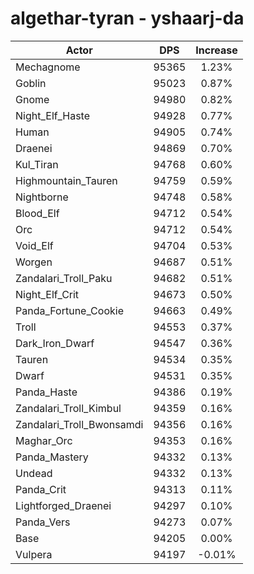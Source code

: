 # algethar-tyran - yshaarj-da
| Actor | DPS | Increase |
|---|:---:|:---:|
|Mechagnome|95365|1.23%|
|Goblin|95023|0.87%|
|Gnome|94980|0.82%|
|Night_Elf_Haste|94928|0.77%|
|Human|94905|0.74%|
|Draenei|94869|0.70%|
|Kul_Tiran|94768|0.60%|
|Highmountain_Tauren|94759|0.59%|
|Nightborne|94748|0.58%|
|Blood_Elf|94712|0.54%|
|Orc|94712|0.54%|
|Void_Elf|94704|0.53%|
|Worgen|94687|0.51%|
|Zandalari_Troll_Paku|94682|0.51%|
|Night_Elf_Crit|94673|0.50%|
|Panda_Fortune_Cookie|94663|0.49%|
|Troll|94553|0.37%|
|Dark_Iron_Dwarf|94547|0.36%|
|Tauren|94534|0.35%|
|Dwarf|94531|0.35%|
|Panda_Haste|94386|0.19%|
|Zandalari_Troll_Kimbul|94359|0.16%|
|Zandalari_Troll_Bwonsamdi|94356|0.16%|
|Maghar_Orc|94353|0.16%|
|Panda_Mastery|94332|0.13%|
|Undead|94332|0.13%|
|Panda_Crit|94313|0.11%|
|Lightforged_Draenei|94297|0.10%|
|Panda_Vers|94273|0.07%|
|Base|94205|0.00%|
|Vulpera|94197|-0.01%|
